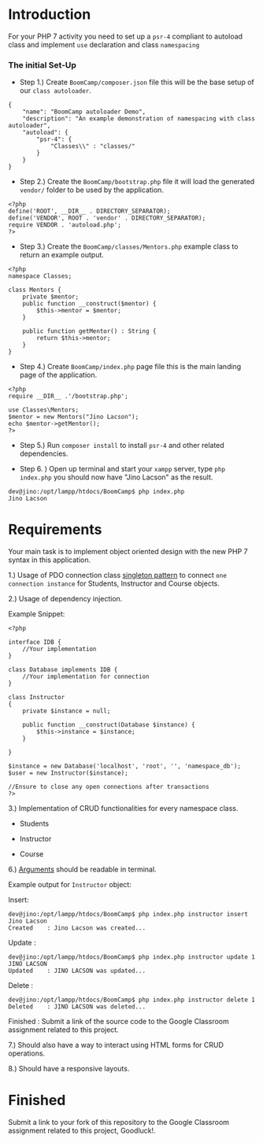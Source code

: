 # Introduction
For your PHP 7 activity you need to set up a `psr-4` compliant to autoload class and implement `use` declaration and class `namespacing`

### The initial Set-Up

* Step 1.) Create `BoomCamp/composer.json` file this will be the base setup of our `class autoloader`.

```
{
    "name": "BoomCamp autoloader Demo",
    "description": "An example demonstration of namespacing with class autoloader",
    "autoload": {
        "psr-4": { 
            "Classes\\" : "classes/"
        }
    }
}
```

* Step 2.) Create the `BoomCamp/bootstrap.php` file it will load the generated `vendor/` folder to be used by the application.

```
<?php
define('ROOT', __DIR__ . DIRECTORY_SEPARATOR);
define('VENDOR', ROOT . 'vendor' . DIRECTORY_SEPARATOR);
require VENDOR . 'autoload.php';
?>
```

* Step 3.) Create the `BoomCamp/classes/Mentors.php` example class to return an example output.

```
<?php 
namespace Classes;

class Mentors {
    private $mentor;
    public function __construct($mentor) {
        $this->mentor = $mentor;
    }

    public function getMentor() : String {
        return $this->mentor;
    }
}
```

* Step 4.) Create `BoomCamp/index.php` page file this is the main landing page of the application.

```
<?php
require __DIR__ .'/bootstrap.php';

use Classes\Mentors;
$mentor = new Mentors("Jino Lacson");
echo $mentor->getMentor();
?>
```

* Step 5.) Run `composer install` to install `psr-4` and other related dependencies.

* Step 6. ) Open up terminal and start your `xampp` server, type `php index.php` you should now have "Jino Lacson" as the result.

```
dev@jino:/opt/lampp/htdocs/BoomCamp$ php index.php
Jino Lacson
```

# Requirements

Your main task is to implement object oriented design with the new PHP 7 syntax in this application.

1.) Usage of PDO connection class [singleton pattern](https://phpenthusiast.com/blog/the-singleton-design-pattern-in-php) to connect `one connection instance` for Students, Instructor and Course objects.

2.) Usage of dependency injection.

Example Snippet:

```
<?php

interface IDB {
	//Your implementation
}

class Database implements IDB {
	//Your implementation for connection
} 

class Instructor 
{
    private $instance = null;

    public function __construct(Database $instance) {
        $this->instance = $instance;
    }

}

$instance = new Database('localhost', 'root', '', 'namespace_db');
$user = new Instructor($instance);

//Ensure to close any open connections after transactions
?>
```

3.) Implementation of CRUD functionalities for every namespace class.

* Students

* Instructor

* Course

6.) [Arguments](https://alvinalexander.com/php/php-read-command-line-arguments-in-php) should be readable in terminal.

Example output for `Instructor` object:

Insert:

```
dev@jino:/opt/lampp/htdocs/BoomCamp$ php index.php instructor insert Jino Lacson 
Created    : Jino Lacson was created...
```

Update :

```
dev@jino:/opt/lampp/htdocs/BoomCamp$ php index.php instructor update 1 JINO LACSON 
Updated    : JINO LACSON was updated...
```

Delete :

```
dev@jino:/opt/lampp/htdocs/BoomCamp$ php index.php instructor delete 1 
Deleted    : JINO LACSON was deleted...
```

Finished : Submit a link of the source code to the Google Classroom assignment related to this project.

7.) Should also have a way to interact using HTML forms for CRUD operations.

8.) Should have a responsive layouts.

# Finished

Submit a link to your fork of this repository to the Google Classroom assignment related to this project, Goodluck!.
